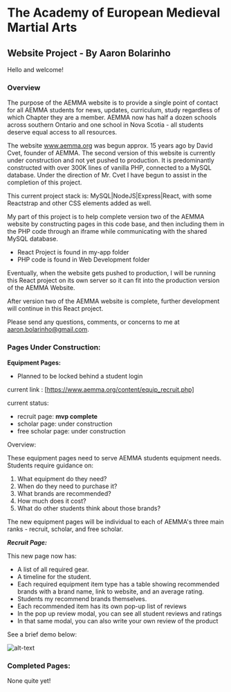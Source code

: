 # The Academy of European Medieval Martial Arts

## Website Project - By Aaron Bolarinho

Hello and welcome!

### Overview

The purpose of the AEMMA website is to provide a single point of contact for all AEMMA students for news, updates, curriculum, study regardless of which Chapter they are a member. AEMMA now has half a dozen schools across southern Ontario and one school in Nova Scotia - all students deserve equal access to all resources.

The website www.aemma.org was begun approx. 15 years ago by David Cvet, founder of AEMMA. The second version of this website is currently under construction and not yet pushed to production. It is predominantly constructed with over 300K lines of vanilla PHP, connected to a MySQL database. Under the direction of Mr. Cvet I have begun to assist in the completion of this project. 

This current project stack is: MySQL|NodeJS|Express|React, with some Reactstrap and other CSS elements added as well.

My part of this project is to help complete version two of the AEMMA website by constructing pages in this code base, and then including them in the PHP code through an iframe while communicating with the shared MySQL database.

 - React Project is found in my-app folder
 - PHP code is found in Web Development folder

Eventually, when the website gets pushed to production, I will be running this React project on its own server so it can fit into the production version of the AEMMA Website.

After version two of the AEMMA website is complete, further development will continue in this React project.

Please send any questions, comments, or concerns to me at aaron.bolarinho@gmail.com.

###  Pages Under Construction:

**Equipment Pages:**
- Planned to be locked behind a student login

current link : [https://www.aemma.org/content/equip_recruit.php]

current status:

 - recruit page: **mvp complete**
 - scholar page: under construction
 - free scholar page: under construction

Overview:

These equipment pages need to serve AEMMA students equipment needs. Students require guidance on: 

1. What equipment do they need?
2. When do they need to purchase it?
3. What brands are recommended?
4. How much does it cost?
5. What do other students think about those brands?

The new equipment pages will be individual to each of AEMMA's three main ranks - recruit, scholar, and free scholar.

***Recruit Page:***

This new page now has:

 - A list of all required gear.
 - A timeline for the student.
 - Each required equipment item type has a table showing recommended brands with a brand name, link to website, and an average rating.
 - Students my recommend brands themselves.
 - Each recommended item has its own pop-up list of reviews
 - In the pop up review modal, you can see all student reviews and ratings
 - In that same modal, you can also write your own review of the product

See a brief demo below:

![alt-text](https://github.com/AaronBolarinho/aemma/blob/master/my-app/src/css/ezgif.com-optimize.gif)

### Completed Pages:

None quite yet!
